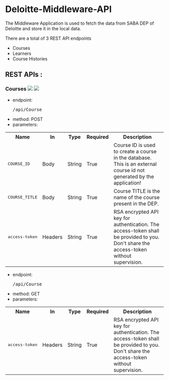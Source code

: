 # Deloitte-Middleware-API

The Middleware Application is used to fetch the data from SABA DEP of Deloitte and store it in the local data.

There are a total of 3 REST API endpoints
- Courses
- Learners
- Course Histories

## REST APIs :

### Courses <img src="https://img.shields.io/static/v1?label=&message=GET&color=green"> <img src="https://img.shields.io/static/v1?label=&message=POST&color=yellow">
- endpoint: <pre>/api/Course</pre>
- method: POST
- parameters:
<table>
  <tr>
  <th>Name</th>
  <th>In</th>
  <th>Type</th>
  <th>Required</th>
  <th>Description</th>
  </tr>

  <tr>
  <td><pre>COURSE_ID</pre></td>
  <td>Body</td>
  <td>String</td>
  <td>True</td>
  <td>Course ID is used to create a course in the database. This is an external course id not generated by the application!</td>
  </tr>

  <tr>
  <td><pre>COURSE_TITLE</pre></td>
  <td>Body</td>
  <td>String</td>
  <td>True</td>
  <td>Course TITLE is the name of the course present in the DEP.</td>
  </tr>

  <tr>
  <td><pre>access-token</pre></td>
  <td>Headers</td>
  <td>String</td>
  <td>True</td>
  <td>RSA encrypted API key for authentication. The access-token shall be provided to you. Don't share the access-token without supervision.</td>
  </tr>
</table>

- endpoint: <pre>/api/Course</pre>
- method: GET
- parameters:
<table>
  <tr>
  <th>Name</th>
  <th>In</th>
  <th>Type</th>
  <th>Required</th>
  <th>Description</th>
  </tr>

  <tr>
  <td><pre>access-token</pre></td>
  <td>Headers</td>
  <td>String</td>
  <td>True</td>
  <td>RSA encrypted API key for authentication. The access-token shall be provided to you. Don't share the access-token without supervision.</td>
  </tr>
</table>
